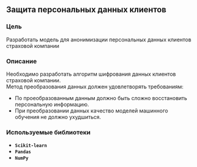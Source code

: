 ## Защита персональных данных клиентов

### Цель

Разработать модель для анонимизации персональных данных клиентов страховой компании

### Описание

Необходимо разработать алгоритм шифрования данных клиентов страховой компании.   
Метод преобразования данных должен удовлетворять требованиям:
- По проеобразованным данным должно быть сложно восстановить персональную информацию. 
- При преобразовании данных качество моделей машинного обучения не должно ухудшиться.

### Используемые библиотеки
- **`Scikit-learn`**
- **`Pandas`**
- **`NumPy`**


